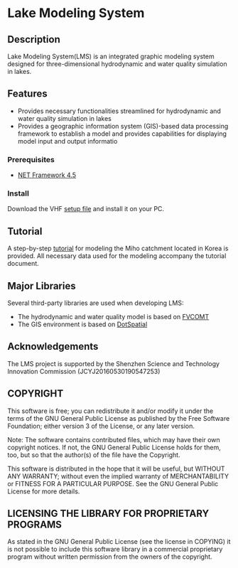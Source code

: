 #  Lake Modeling System
## Description
Lake Modeling System(LMS) is an integrated graphic modeling system designed for three-dimensional hydrodynamic and water quality simulation in lakes. 
   
## Features
* Provides necessary functionalities streamlined for hydrodynamic and  water quality simulation in lakes 
* Provides a geographic information system (GIS)-based data processing framework to establish a model and provides capabilities for displaying model input and output informatio

### Prerequisites
* [NET Framework 4.5](https://www.microsoft.com/net/download/thank-you/net452)

### Install
Download the VHF [setup file](https://github.com/DeepHydro/VHF/releases) and install it on your PC.

## Tutorial
   A step-by-step [tutorial](https://github.com/DeepHydro/Visual-HEIFLOW/blob/master/tutorial/Tutorial.pdf) for modeling the Miho catchment located in Korea is provided. All necessary data used for the modeling accompany the tutorial document. 
   
## Major Libraries
  Several third-party libraries are used when developing LMS:
* The hydrodynamic and  water quality model is based on [FVCOMT](http://fvcom.smast.umassd.edu/)
* The GIS environment is based on [DotSpatial](https://github.com/DotSpatial)

## Acknowledgements
The LMS project is supported by the Shenzhen Science and Technology Innovation Commission (JCYJ20160530190547253)

## COPYRIGHT
This software is free; you can redistribute it and/or modify it under the terms of the GNU General Public License as published by the Free Software Foundation; either version 3 of the License, or any later version.

Note: The software contains contributed files, which may have their own copyright notices. If not, the GNU General Public License holds for them, too, but so that the author(s) of the file have the Copyright.

This software is distributed in the hope that it will be useful, but WITHOUT ANY WARRANTY; without even the implied warranty of MERCHANTABILITY or FITNESS FOR A PARTICULAR PURPOSE. See the GNU General Public License for more details.

## LICENSING THE LIBRARY FOR PROPRIETARY PROGRAMS
As stated in the GNU General Public License (see the license in COPYING) it is not possible to include this software library in a commercial proprietary program without written permission from the owners of the copyright.

